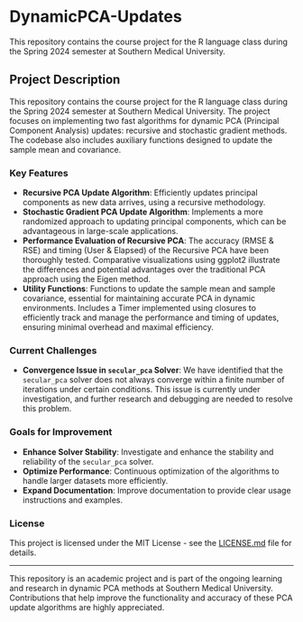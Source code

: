 # DynamicPCA-Updates
This repository contains the course project for the R language class during the Spring 2024 semester at Southern Medical University. 

## Project Description

This repository contains the course project for the R language class during the Spring 2024 semester at Southern Medical University. The project focuses on implementing two fast algorithms for dynamic PCA (Principal Component Analysis) updates: recursive and stochastic gradient methods. The codebase also includes auxiliary functions designed to update the sample mean and covariance.

### Key Features

- **Recursive PCA Update Algorithm**: Efficiently updates principal components as new data arrives, using a recursive methodology.
- **Stochastic Gradient PCA Update Algorithm**: Implements a more randomized approach to updating principal components, which can be advantageous in large-scale applications.
- **Performance Evaluation of Recursive PCA**: The accuracy (RMSE & RSE) and timing (User & Elapsed) of the Recursive PCA have been thoroughly tested. Comparative visualizations using ggplot2 illustrate the differences and potential advantages over the traditional PCA approach using the Eigen method.
- **Utility Functions**: Functions to update the sample mean and sample covariance, essential for maintaining accurate PCA in dynamic environments. Includes a Timer implemented using closures to efficiently track and manage the performance and timing of updates, ensuring minimal overhead and maximal efficiency.

### Current Challenges

- **Convergence Issue in `secular_pca` Solver**: We have identified that the `secular_pca` solver does not always converge within a finite number of iterations under certain conditions. This issue is currently under investigation, and further research and debugging are needed to resolve this problem.

### Goals for Improvement

- **Enhance Solver Stability**: Investigate and enhance the stability and reliability of the `secular_pca` solver.
- **Optimize Performance**: Continuous optimization of the algorithms to handle larger datasets more efficiently.
- **Expand Documentation**: Improve documentation to provide clear usage instructions and examples.

### License

This project is licensed under the MIT License - see the [LICENSE.md](LICENSE.md) file for details.

---

This repository is an academic project and is part of the ongoing learning and research in dynamic PCA methods at Southern Medical University. Contributions that help improve the functionality and accuracy of these PCA update algorithms are highly appreciated.